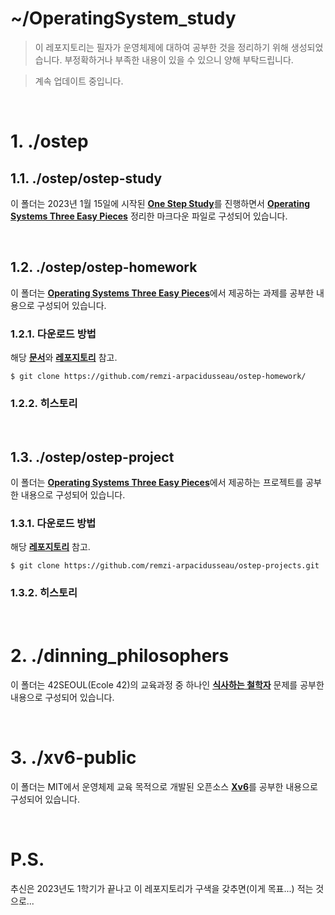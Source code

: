 ~/OperatingSystem_study
======================

> 이 레포지토리는 필자가 운영체제에 대하여 공부한 것을 정리하기 위해 생성되었습니다.
>  부정확하거나 부족한 내용이 있을 수 있으니 양해 부탁드립니다.

> 계속 업데이트 중입니다.

&nbsp;
# 1. ./ostep

## 1.1. ./ostep/ostep-study
이 폴더는 2023년 1월 15일에 시작된 [**One Step Study**](https://snowy-wisteria-0cd.notion.site/One-Step-Study-73938c37263d4e77bf50621078d76b56)를 진행하면서 [**Operating Systems Three Easy Pieces**](https://pages.cs.wisc.edu/~remzi/OSTEP/) 정리한 마크다운 파일로 구성되어 있습니다.

&nbsp;
## 1.2. ./ostep/ostep-homework
이 폴더는 [**Operating Systems Three Easy Pieces**](https://pages.cs.wisc.edu/~remzi/OSTEP/)에서 제공하는 과제를 공부한 내용으로 구성되어 있습니다.

### 1.2.1. 다운로드 방법
해당 [**문서**](https://pages.cs.wisc.edu/~remzi/OSTEP/Homework/homework.html)와 [**레포지토리**](https://github.com/remzi-arpacidusseau/ostep-homework) 참고.
```
$ git clone https://github.com/remzi-arpacidusseau/ostep-homework/
```
### 1.2.2. 히스토리

&nbsp;
## 1.3. ./ostep/ostep-project
이 폴더는 [**Operating Systems Three Easy Pieces**](https://pages.cs.wisc.edu/~remzi/OSTEP/)에서 제공하는 프로젝트를 공부한 내용으로 구성되어 있습니다.

### 1.3.1. 다운로드 방법
해당 [**레포지토리**](https://github.com/remzi-arpacidusseau/ostep-projects) 참고.
```
$ git clone https://github.com/remzi-arpacidusseau/ostep-projects.git
```
### 1.3.2. 히스토리

&nbsp;
# 2. ./dinning_philosophers
이 폴더는 42SEOUL(Ecole 42)의 교육과정 중 하나인 [**식사하는 철학자**](./dinning_philosophers/README.md) 문제를 공부한 내용으로 구성되어 있습니다.

&nbsp;
# 3. ./xv6-public
이 폴더는 MIT에서 운영체제 교육 목적으로 개발된 오픈소스 [**Xv6**](https://pdos.csail.mit.edu/6.828/2016/xv6.html)를 공부한 내용으로 구성되어 있습니다.

&nbsp;
# P.S.
추신은 2023년도 1학기가 끝나고 이 레포지토리가 구색을 갖추면(이게 목표...) 적는 것으로...